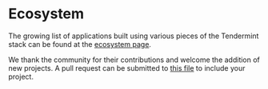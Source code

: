 # Ecosystem

The growing list of applications built using various pieces of the
Tendermint stack can be found at the [ecosystem page](https://tendermint.com/ecosystem).

We thank the community for their contributions and welcome the
addition of new projects. A pull request can be submitted to [this
file](https://github.com/christianxiao/tendermint/blob/master/docs/app-dev/ecosystem.json)
to include your project.
